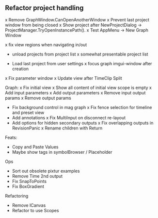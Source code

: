﻿## Refactor project handling 

x Remove GraphWindow.CanOpenAnotherWindow
x Prevent last project window from being closed
x Show project after NewProjectDialog -> ProjectManager.TryOpenInstancePath().
x Test AppMenu -> New Graph Window

x fix view regions when navigating in/out
- unload projects from project list
x somewhat presentable project list

- Load last project from user settings
x focus graph imgui-window after creation

x Fix parameter window
x Update view after TimeClip Split

Graph:
x Fix initial view 
x Show all content of initial view scope is empty
x Add input parameters
x Add output parameters
x Remove input output params
x Remove output params
- Fix background control in mag graph
x Fix fence selection for timeline and preset view
- Add annotations
x Fix MultiInput on disconnect re-layout
- Add options for hidden secondary outputs
x Fix overlapping outputs in RevisionPanic
x Rename children with Return

Feats:
- Copy and Paste Values
- Maybe show tags in symbolBrowser / Placeholder

Ops
- Sort out obsolete pixtur examples
- Remove Time 2nd output
- Fix SnapToPoints
- Fix BoxGradient

Refactoring
- Remove ICanvas
- Refactor to use Scopes